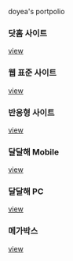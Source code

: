 doyea's portpolio

<h3>닷홈 사이트</h3>
<a href="https://veritedy.github.io/doyea/html/">view</a>

<h3>웹 표준 사이트</h3>
<a href="https://veritedy.github.io/doyea/html/webstandard/index.html">view</a>

<h3>반응형 사이트</h3>
<a href="https://veritedy.github.io/doyea/html/responsive/index.html">view</a>

<h3>달달해 Mobile</h3>
<a href="https://veritedy.github.io/doyea/DALDALHAE_MB/m_index.html">view</a>

<h3>달달해 PC</h3>
<a href="https://veritedy.github.io/doyea/DALDALHAE_PC/pc_index.html">view</a>

<h3>메가박스</h3>
<a href="https://veritedy.github.io/">view</a>
